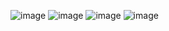 ![image](https://github.com/jabermobarak7/Tourism-In-Lebanon/assets/169046778/0dcbfa68-c2ed-4bc1-8baf-d6ea3dff2795)
![image](https://github.com/jabermobarak7/Tourism-In-Lebanon/assets/169046778/a1706da3-598d-4395-b1fb-a3ae3f72f661)
![image](https://github.com/jabermobarak7/Tourism-In-Lebanon/assets/169046778/8b2228fd-2542-413c-8464-d114364b55c8)
![image](https://github.com/jabermobarak7/Tourism-In-Lebanon/assets/169046778/131d4589-833d-4b8e-a376-36e759737ae4)
